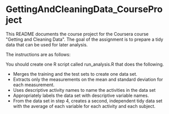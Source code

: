 # GettingAndCleaningData_CourseProject
This README documents the course project for the Coursera course "Getting and Cleaning Data". The goal of the assignment is to prepare a tidy data that can be used for later analysis.

The instructions are as follows: 

You should create one R script called run_analysis.R that does the following. 
* Merges the training and the test sets to create one data set.
* Extracts only the measurements on the mean and standard deviation for each measurement. 
* Uses descriptive activity names to name the activities in the data set
* Appropriately labels the data set with descriptive variable names. 
* From the data set in step 4, creates a second, independent tidy data set with the average of each variable for each activity and each subject.



